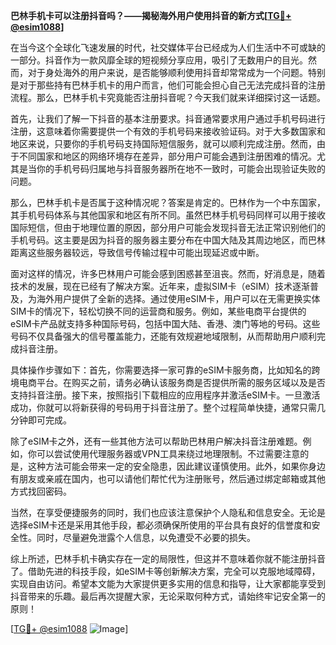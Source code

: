 **巴林手机卡可以注册抖音吗？——揭秘海外用户使用抖音的新方式[[TG💪+ @esim1088](https://t.me/s/esim1088)]**

在当今这个全球化飞速发展的时代，社交媒体平台已经成为人们生活中不可或缺的一部分。抖音作为一款风靡全球的短视频分享应用，吸引了无数用户的目光。然而，对于身处海外的用户来说，是否能够顺利使用抖音却常常成为一个问题。特别是对于那些持有巴林手机卡的用户而言，他们可能会担心自己无法完成抖音的注册流程。那么，巴林手机卡究竟能否注册抖音呢？今天我们就来详细探讨这一话题。

首先，让我们了解一下抖音的基本注册要求。抖音通常要求用户通过手机号码进行注册，这意味着你需要提供一个有效的手机号码来接收验证码。对于大多数国家和地区来说，只要你的手机号码支持国际短信服务，就可以顺利完成注册。然而，由于不同国家和地区的网络环境存在差异，部分用户可能会遇到注册困难的情况。尤其是当你的手机号码归属地与抖音服务器所在地不一致时，可能会出现验证失败的问题。

那么，巴林手机卡是否属于这种情况呢？答案是肯定的。巴林作为一个中东国家，其手机号码体系与其他国家和地区有所不同。虽然巴林手机号码同样可以用于接收国际短信，但由于地理位置的原因，部分用户可能会发现抖音无法正常识别他们的手机号码。这主要是因为抖音的服务器主要分布在中国大陆及其周边地区，而巴林距离这些服务器较远，导致信号传输过程中可能出现延迟或中断。

面对这样的情况，许多巴林用户可能会感到困惑甚至沮丧。然而，好消息是，随着技术的发展，现在已经有了解决方案。近年来，虚拟SIM卡（eSIM）技术逐渐普及，为海外用户提供了全新的选择。通过使用eSIM卡，用户可以在无需更换实体SIM卡的情况下，轻松切换不同的运营商和服务。例如，某些电商平台提供的eSIM卡产品就支持多种国际号码，包括中国大陆、香港、澳门等地的号码。这些号码不仅具备强大的信号覆盖能力，还能有效规避地域限制，从而帮助用户顺利完成抖音注册。

具体操作步骤如下：首先，你需要选择一家可靠的eSIM卡服务商，比如知名的跨境电商平台。在购买之前，请务必确认该服务商是否提供所需的服务区域以及是否支持抖音注册。接下来，按照指引下载相应的应用程序并激活eSIM卡。一旦激活成功，你就可以将新获得的号码用于抖音注册了。整个过程简单快捷，通常只需几分钟即可完成。

除了eSIM卡之外，还有一些其他方法可以帮助巴林用户解决抖音注册难题。例如，你可以尝试使用代理服务器或VPN工具来绕过地理限制。不过需要注意的是，这种方法可能会带来一定的安全隐患，因此建议谨慎使用。此外，如果你身边有朋友或亲戚在国内，也可以请他们帮忙代为注册账号，然后通过绑定邮箱或其他方式找回密码。

当然，在享受便捷服务的同时，我们也应该注意保护个人隐私和信息安全。无论是选择eSIM卡还是采用其他手段，都必须确保所使用的平台具有良好的信誉度和安全性。同时，尽量避免泄露个人信息，以免遭受不必要的损失。

综上所述，巴林手机卡确实存在一定的局限性，但这并不意味着你就不能注册抖音了。借助先进的科技手段，如eSIM卡等创新解决方案，完全可以克服地域障碍，实现自由访问。希望本文能为大家提供更多实用的信息和指导，让大家都能享受到抖音带来的乐趣。最后再次提醒大家，无论采取何种方式，请始终牢记安全第一的原则！

[[TG💪+ @esim1088](https://t.me/s/esim1088) ![Image](https://i.postimg.cc/4NQfJmqS/Snipaste-2025-05-13-00-14-12.png)]